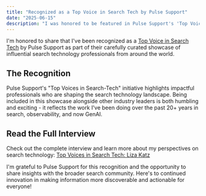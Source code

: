 ```yaml
---
title: "Recognized as a Top Voice in Search Tech by Pulse Support"
date: "2025-06-15"
description: "I was honored to be featured in Pulse Support's 'Top Voices in Search Tech' initiative, sharing insights about my journey in search technologies and GenAI."
---
```

I'm honored to share that I've been recognized as a [Top Voice in Search Tech](https://pulse.support/top-voices/liza-katz) by Pulse Support as part of their carefully curated showcase of influential search technology professionals from around the world.

## The Recognition

Pulse Support's "Top Voices in Search-Tech" initiative highlights impactful professionals who are shaping the search technology landscape. Being included in this showcase alongside other industry leaders is both humbling and exciting - it reflects the work I've been doing over the past 20+ years in search, observability, and now GenAI.

## Read the Full Interview

Check out the complete interview and learn more about my perspectives on search technology: [Top Voices in Search Tech: Liza Katz](https://pulse.support/top-voices/liza-katz)

I'm grateful to Pulse Support for this recognition and the opportunity to share insights with the broader search community. Here's to continued innovation in making information more discoverable and actionable for everyone!
